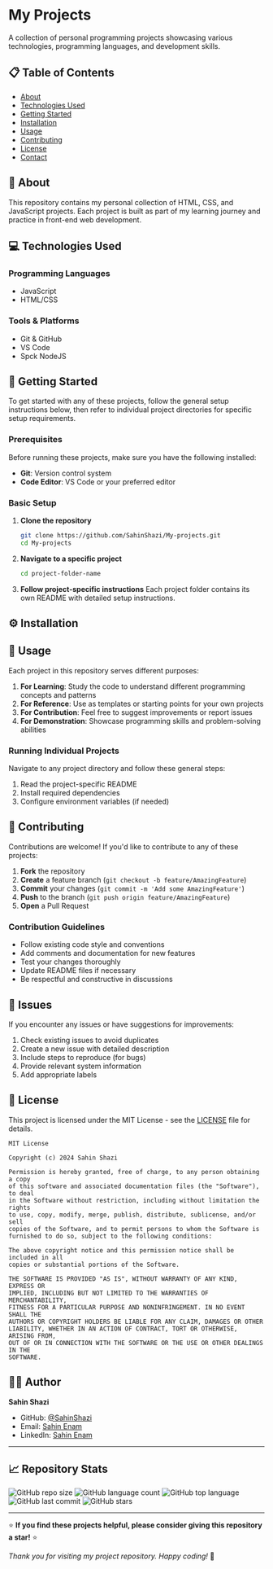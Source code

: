 # My Projects

A collection of personal programming projects showcasing various technologies, programming languages, and development skills.

## 📋 Table of Contents

- [About](#about)
- [Technologies Used](#technologies-used)
- [Getting Started](#getting-started)
- [Installation](#installation)
- [Usage](#usage)
- [Contributing](#contributing)
- [License](#license)
- [Contact](#contact)

## 🎯 About

This repository contains my personal collection of HTML, CSS, and JavaScript projects.
Each project is built as part of my learning journey and practice in front-end web development.

## 💻 Technologies Used

### Programming Languages
- JavaScript
- HTML/CSS
### Tools & Platforms
- Git & GitHub
- VS Code
- Spck NodeJS

## 🏁 Getting Started

To get started with any of these projects, follow the general setup instructions below, then refer to individual project directories for specific setup requirements.

### Prerequisites

Before running these projects, make sure you have the following installed:

- **Git**: Version control system
- **Code Editor**: VS Code or your preferred editor

### Basic Setup

1. **Clone the repository**
   ```bash
   git clone https://github.com/SahinShazi/My-projects.git
   cd My-projects
   ```

2. **Navigate to a specific project**
   ```bash
   cd project-folder-name
   ```

3. **Follow project-specific instructions**
   Each project folder contains its own README with detailed setup instructions.

## ⚙️ Installation

## 📖 Usage

Each project in this repository serves different purposes:

1. **For Learning**: Study the code to understand different programming concepts and patterns
2. **For Reference**: Use as templates or starting points for your own projects
3. **For Contribution**: Feel free to suggest improvements or report issues
4. **For Demonstration**: Showcase programming skills and problem-solving abilities

### Running Individual Projects

Navigate to any project directory and follow these general steps:

1. Read the project-specific README
2. Install required dependencies
3. Configure environment variables (if needed)

## 🤝 Contributing

Contributions are welcome! If you'd like to contribute to any of these projects:

1. **Fork** the repository
2. **Create** a feature branch (`git checkout -b feature/AmazingFeature`)
3. **Commit** your changes (`git commit -m 'Add some AmazingFeature'`)
4. **Push** to the branch (`git push origin feature/AmazingFeature`)
5. **Open** a Pull Request

### Contribution Guidelines

- Follow existing code style and conventions
- Add comments and documentation for new features
- Test your changes thoroughly
- Update README files if necessary
- Be respectful and constructive in discussions

## 🐛 Issues

If you encounter any issues or have suggestions for improvements:

1. Check existing issues to avoid duplicates
2. Create a new issue with detailed description
3. Include steps to reproduce (for bugs)
4. Provide relevant system information
5. Add appropriate labels

## 📄 License

This project is licensed under the MIT License - see the [LICENSE](LICENSE) file for details.

```
MIT License

Copyright (c) 2024 Sahin Shazi

Permission is hereby granted, free of charge, to any person obtaining a copy
of this software and associated documentation files (the "Software"), to deal
in the Software without restriction, including without limitation the rights
to use, copy, modify, merge, publish, distribute, sublicense, and/or sell
copies of the Software, and to permit persons to whom the Software is
furnished to do so, subject to the following conditions:

The above copyright notice and this permission notice shall be included in all
copies or substantial portions of the Software.

THE SOFTWARE IS PROVIDED "AS IS", WITHOUT WARRANTY OF ANY KIND, EXPRESS OR
IMPLIED, INCLUDING BUT NOT LIMITED TO THE WARRANTIES OF MERCHANTABILITY,
FITNESS FOR A PARTICULAR PURPOSE AND NONINFRINGEMENT. IN NO EVENT SHALL THE
AUTHORS OR COPYRIGHT HOLDERS BE LIABLE FOR ANY CLAIM, DAMAGES OR OTHER
LIABILITY, WHETHER IN AN ACTION OF CONTRACT, TORT OR OTHERWISE, ARISING FROM,
OUT OF OR IN CONNECTION WITH THE SOFTWARE OR THE USE OR OTHER DEALINGS IN THE
SOFTWARE.
```

## 👨‍💻 Author

**Sahin Shazi**
- GitHub: [@SahinShazi](https://github.com/SahinShazi)
- Email: [Sahin Enam](mailto:sahin.enam10@gmail.com)
- LinkedIn: [Sahin Enam](https://www.linkedin.com/in/sahinenam?utm_source=share&utm_campaign=share_via&utm_content=profile&utm_medium=android_app)
---

## 📈 Repository Stats

![GitHub repo size](https://img.shields.io/github/repo-size/SahinShazi/My-projects)
![GitHub language count](https://img.shields.io/github/languages/count/SahinShazi/My-projects)
![GitHub top language](https://img.shields.io/github/languages/top/SahinShazi/My-projects)
![GitHub last commit](https://img.shields.io/github/last-commit/SahinShazi/My-projects)
![GitHub stars](https://img.shields.io/github/stars/SahinShazi/My-projects?style=social)

---

⭐ **If you find these projects helpful, please consider giving this repository a star!** ⭐

*Thank you for visiting my project repository. Happy coding!* 🚀